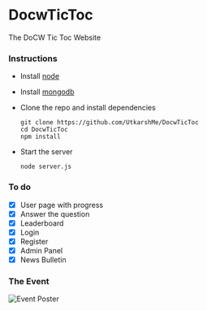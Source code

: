 # DocwTicToc
The DoCW Tic Toc Website

### Instructions
  - Install [node](https://nodejs.org/en/download/)
  - Install [mongodb](https://www.mongodb.com/download-center)
  - Clone the repo and install dependencies
  
        git clone https://github.com/UtkarshMe/DocwTicToc
        cd DocwTicToc
        npm install

  - Start the server
  
        node server.js

### To do
  - [x] User page with progress
  - [x] Answer the question
  - [x] Leaderboard
  - [x] Login
  - [x] Register
  - [x] Admin Panel
  - [x] News Bulletin
  
### The Event
![Event Poster](https://github.com/UtkarshMe/DocwTicToc/raw/master/poster.png "Event Poster")
